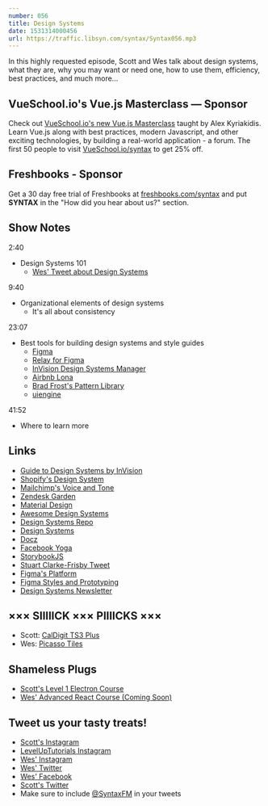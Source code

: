 ```yaml
---
number: 056
title: Design Systems
date: 1531314000456
url: https://traffic.libsyn.com/syntax/Syntax056.mp3
---
```


In this highly requested episode, Scott and Wes talk about design systems, what they are, why you may want or need one, how to use them, efficiency, best practices, and much more...

## VueSchool.io's Vue.js Masterclass — Sponsor

Check out [VueSchool.io's new Vue.js Masterclass](https://vueschool.io/) taught by Alex Kyriakidis. Learn Vue.js along with best practices, modern Javascript, and other exciting technologies, by building a real-world application - a forum. The first 50 people to visit [VueSchool.io/syntax](https://vueschool.io/syntax) to get 25% off.

## Freshbooks - Sponsor

Get a 30 day free trial of Freshbooks at [freshbooks.com/syntax](https://freshbooks.com/syntax) and put **SYNTAX** in the "How did you hear about us?" section.

## Show Notes

2:40

- Design Systems 101
  - [Wes' Tweet about Design Systems](https://twitter.com/wesbos/status/1012325994437529600)

9:40

- Organizational elements of design systems
  - It's all about consistency

23:07

- Best tools for building design systems and style guides
  - [Figma](https://figma.com)
  - [Relay for Figma](https://relayforfigma.com/)
  - [InVision Design Systems Manager](https://www.invisionapp.com/design-system-manager/)
  - [Airbnb Lona](https://github.com/airbnb/lona)
  - [Brad Frost's Pattern Library](http://patternlab.io/)
  - [uiengine](https://github.com/dennisreimann/uiengine)

41:52

- Where to learn more

## Links

- [Guide to Design Systems by InVision](https://www.invisionapp.com/blog/guide-to-design-systems/)
- [Shopify's Design System](https://polaris.shopify.com/content/product-content)
- [Mailchimp's Voice and Tone](https://styleguide.mailchimp.com/voice-and-tone/)
- [Zendesk Garden](https://garden.zendesk.com/)
- [Material Design](https://material.io/design/)
- [Awesome Design Systems](https://github.com/alexpate/awesome-design-systems)
- [Design Systems Repo](https://designsystemsrepo.com/)
- [Design Systems](https://www.designsystems.com/)
- [Docz](https://www.docz.site/)
- [Facebook Yoga](https://yogalayout.com/)
- [StorybookJS](https://storybook.js.org/)
- [Stuart Clarke-Frisby Tweet](https://twitter.com/stuartfrisby/status/983274546802421760)
- [Figma's Platform](https://blog.figma.com/introducing-figmas-platform-ee681bf861e7)
- [Figma Styles and Prototyping](https://blog.figma.com/figma-3-0-217d6c248f85)
- [Design Systems Newsletter](http://news.design.systems/)

## ××× SIIIIICK ××× PIIIICKS ×××

- Scott: [CalDigit TS3 Plus](https://amzn.to/2Mxz8nC)
- Wes: [Picasso Tiles](https://amzn.to/2IDzAOW)

## Shameless Plugs

- [Scott's Level 1 Electron Course](https://LevelUpTutorials.com/pro)
- [Wes' Advanced React Course (Coming Soon)](http://advancedreact.com/)

## Tweet us your tasty treats!

- [Scott's Instagram](https://www.instagram.com/stolinski/)
- [LevelUpTutorials Instagram](https://www.instagram.com/LevelUpTutorials/)
- [Wes' Instagram](https://www.instagram.com/wesbos/)
- [Wes' Twitter](https://twitter.com/wesbos)
- [Wes' Facebook](https://www.facebook.com/wesbos.developer)
- [Scott's Twitter](https://twitter.com/stolinski)
- Make sure to include [@SyntaxFM](https://twitter.com/SyntaxFM) in your tweets
